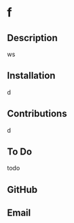 # f
        
## Description
ws

## Installation
d

## Contributions
d

## To Do
todo

## GitHub


## Email
